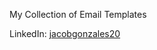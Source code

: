 My Collection of Email Templates

LinkedIn: [jacobgonzales20](https://www.linkedin.com/comm/mynetwork/discovery-see-all?usecase=PEOPLE_FOLLOWS&followMember=jacobgonzales20)
